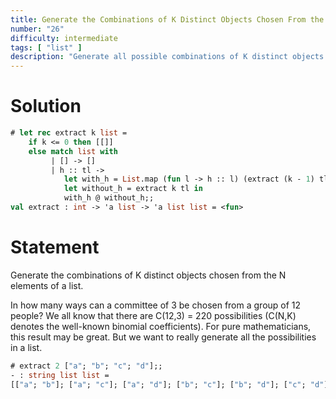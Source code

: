 ```yaml
---
title: Generate the Combinations of K Distinct Objects Chosen From the N Elements of a List
number: "26"
difficulty: intermediate
tags: [ "list" ]
description: "Generate all possible combinations of K distinct objects chosen from a list of N elements."
---
```


# Solution

```ocaml
# let rec extract k list =
    if k <= 0 then [[]]
    else match list with
         | [] -> []
         | h :: tl ->
            let with_h = List.map (fun l -> h :: l) (extract (k - 1) tl) in
            let without_h = extract k tl in
            with_h @ without_h;;
val extract : int -> 'a list -> 'a list list = <fun>
```

# Statement

Generate the combinations of K distinct objects chosen from the N elements of a list.

In how many ways can a committee of 3 be chosen from a group of 12
people? We all know that there are C(12,3) = 220 possibilities (C(N,K)
denotes the well-known binomial coefficients). For pure mathematicians,
this result may be great. But we want to really generate all the
possibilities in a list.

```ocaml
# extract 2 ["a"; "b"; "c"; "d"];;
- : string list list =
[["a"; "b"]; ["a"; "c"]; ["a"; "d"]; ["b"; "c"]; ["b"; "d"]; ["c"; "d"]]
```
